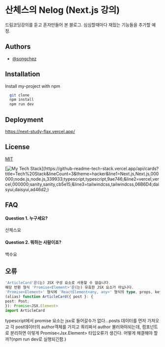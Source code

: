 # 산체스의 Nelog (Next.js 강의)

드림코딩강의를 듣고 혼자만들어 본 블로그. 심심할때마다 재밌는 기능들을 추가할 예정.

## Authors

- [@songchez](https://github.com/songchez)

## Installation

Install my-project with npm

```bash
  git clone
  npm install
  npm run dev
```

## Deployment

<https://next-study-flax.vercel.app/>

## License

[MIT](https://choosealicense.com/licenses/mit/)

[![My Tech Stack](https://github-readme-tech-stack.vercel.app/api/cards?title=Tech%20Stack&lineCount=3&theme=hacker&line1=Next.js,Next.js,000000;node.js,node.js,339933;typescript,typescript,9ae746;&line2=vercel,vercel,000000;sanity,sanity,cb5e15;&line3=tailwindcss,tailwindcss,06B6D4;daisyui,daisyui,ad46d2;)](https://github-readme-tech-stack.vercel.app/api/cards?title=Tech%20Stack&lineCount=3&theme=hacker&line1=Next.js,Next.js,000000;node.js,node.js,339933;typescript,typescript,9ae746;&line2=vercel,vercel,000000;sanity,sanity,cb5e15;&line3=tailwindcss,tailwindcss,06B6D4;daisyui,daisyui,ad46d2;)

## FAQ

#### Question 1. 누구세요?

산체스요

#### Question 2. 뭐하는 사람이죠?

백수요

## 오류

```typescript error
'ArticleCard'은(는) JSX 구성 요소로 사용할 수 없습니다.
해당 반환 형식 'Promise<Element>'은(는) 유효한 JSX 요소가 아닙니다.
'Promise<Element>' 형식에 'ReactElement<any, any>' 형식의 type, props, key 속성이 없습니다.ts(2786)
(alias) function ArticleCard({ post }: {
post: Post;
}): Promise<JSX.Element>
import ArticleCard
```

typescript에서 promise 요소는 jsx로 들어갈수가 없다...posts 데이터를
먼저 가져오고 각 post데이터의 author객체를 가지고 쿼리짜서 author 불러와야되는데, 컴포넌트로 분리하면 이렇게 Promise<Jsx.Element> 타입오류가 생긴다. 어떻게 해결해야 할까?(npm run dev로 실행되긴함.)
